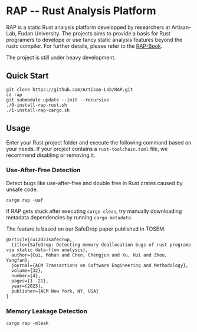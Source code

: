 # RAP -- Rust Analysis Platform
RAP is a static Rust analysis platform developped by researchers at Artisan-Lab, Fudan University. The projects aims to provide a basis for Rust programers to develope or use fancy static analysis features beyond the rustc compiler. For further details, please refer to the [RAP-Book](https://artisan-lab.github.io/RAP-Book).

The project is still under heavy development. 

## Quick Start

```shell
git clone https://github.com/Artisan-Lab/RAP.git
cd rap
git submodule update --init --recursive
./0-install-rap-rust.sh
./1-install-rap-cargo.sh
```

## Usage

Enter your Rust project folder and execute the following command based on your needs. If your project contains a `rust-toolchain.toml` file, we recommend disabling or removing it.

### Use-After-Free Detection
Detect bugs like use-after-free and double free in Rust crates caused by unsafe code.
```
cargo rap -uaf
```

If RAP gets stuck after executing `cargo clean`, try manually downloading metadata dependencies by running `cargo metadata`.

The feature is based on our SafeDrop paper published in TOSEM.  
```
@article{cui2023safedrop,
  title={SafeDrop: Detecting memory deallocation bugs of rust programs via static data-flow analysis},
  author={Cui, Mohan and Chen, Chengjun and Xu, Hui and Zhou, Yangfan},
  journal={ACM Transactions on Software Engineering and Methodology},
  volume={32},
  number={4},
  pages={1--21},
  year={2023},
  publisher={ACM New York, NY, USA}
}
```

### Memory Leakage Detection 
```
cargo rap -mleak
```
